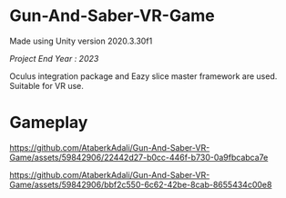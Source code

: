 # Gun-And-Saber-VR-Game
Made using Unity version 2020.3.30f1

*Project End Year : 2023*
 
Oculus integration package and Eazy slice master framework are used. Suitable for VR use. 

# Gameplay

https://github.com/AtaberkAdali/Gun-And-Saber-VR-Game/assets/59842906/22442d27-b0cc-446f-b730-0a9fbcabca7e



https://github.com/AtaberkAdali/Gun-And-Saber-VR-Game/assets/59842906/bbf2c550-6c62-42be-8cab-8655434c00e8

